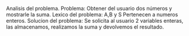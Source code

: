 Analisis del problema.
Problema: Obtener del usuario dos números y mostrarle la suma.
Lexico del problema: A,B y S Pertenecen a numeros enteros.
Solucion del problema: Se solicita al usuario 2 variables enteras, las almacenamos, realizamos la suma y devolvemos el resultado.
